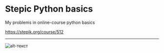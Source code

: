 # Stepic Python basics
My problems in online-course python basics 


https://stepik.org/course/512
***
![alt-текст](https://stepik.org/cert/182340"Certificate")
